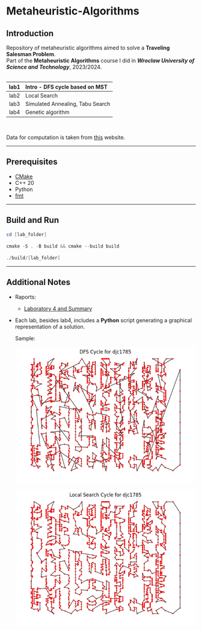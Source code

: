 # Metaheuristic-Algorithms
## Introduction ##
Repository of metaheuristic algorithms aimed to solve a **Traveling Salesman Problem**. <br>
Part of the **Metaheuristic Algorithms** course I did in ***Wroclaw University of Science and Technology***, 2023/2024. <br><br>

| lab1 | Intro - DFS cycle based on MST |
|:----:|:-----|
| lab2 | Local Search  | 
| lab3 | Simulated Annealing, Tabu Search |
| lab4 | Genetic algorithm |

<br>

Data for computation is taken from  [this](https://www.math.uwaterloo.ca/tsp/vlsi/index.html) website.

---

## Prerequisites ##

- [CMake](https://cmake.org/)
- C++ 20
- Python
- [fmt](https://github.com/fmtlib/fmt)

----

## Build and Run ##

```Powershell
cd [lab_folder]
```


```Powershell
cmake -S . -B build && cmake --build build
```

```Powershell
./build/[lab_folder]
```

---

## Additional Notes ##

- Raports:
    - [Laboratory 4 and Summary](lab4_raport.pdf)

- Each lab, besides lab4, includes a  **Python** script generating a graphical representation of a solution.

  Sample:
  <div align="center">
    <img src="DFS_cycle_plot_djc1785.png" alt="image">
    <br><br>
    <img src="Local_Search_cycle_plot_djc1785.png" alt="image">
  </div>
